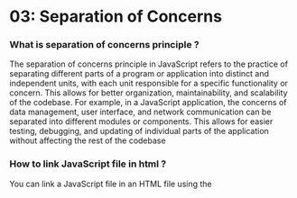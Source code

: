 # 03: Separation of Concerns

### What is separation of concerns principle ?

The separation of concerns principle in JavaScript refers to the practice of separating different parts of a program or application into distinct and independent units, with each unit responsible for a specific functionality or concern. This allows for better organization, maintainability, and scalability of the codebase. For example, in a JavaScript application, the concerns of data management, user interface, and network communication can be separated into different modules or components. This allows for easier testing, debugging, and updating of individual parts of the application without affecting the rest of the codebase

### How to link JavaScript file in html ?

You can link a JavaScript file in an HTML file using the <script> tag. The <script> tag is used to embed JavaScript code in an HTML document. To link a JavaScript file, you would use the "src" attribute in the <script> tag to specify the location of the file.

- For example
  if you have a JavaScript file called "main.js" in the same directory as your HTML file, you can link to it by using the following code in the <head> or <body> section of your HTML file:

```
<script src="main.js"></script>
```

You can also include the JavaScript code directly within the <script> tag

```
<script>
   //JavaScript code goes here
</script>
```

It's important to note that the <script> tag should be placed either in the <head> or <body> section of the HTML file, depending on when you want the JavaScript to be executed. If you put it in the <head> section, the JavaScript will be executed before the page is fully loaded. If you put it in the <body> section, the JavaScript will be executed after the page is fully loaded.
